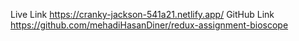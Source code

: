 Live Link https://cranky-jackson-541a21.netlify.app/
GitHub Link https://github.com/mehadiHasanDiner/redux-assignment-bioscope